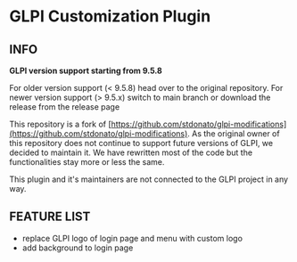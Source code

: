 # GLPI Customization Plugin

## INFO
**GLPI version support starting from 9.5.8**

For older version support (< 9.5.8) head over to the original repository.
For newer version support (> 9.5.x) switch to main branch or download the release from the release page

This repository is a fork
of [https://github.com/stdonato/glpi-modifications](https://github.com/stdonato/glpi-modifications). As the original
owner of this repository does not continue to support future versions of GLPI, we decided to maintain it.
We have rewritten most of the code but the functionalities stay more or less the same.

This plugin and it's maintainers are not connected to the GLPI project in any way.

## FEATURE LIST

- replace GLPI logo of login page and menu with custom logo
- add background to login page